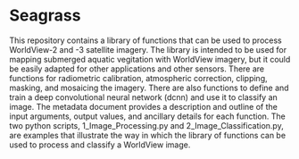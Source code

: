 # Seagrass

This repository contains a library of functions that can be used to process WorldView-2 and -3 satellite imagery. The library is intended to be used for mapping submerged aquatic vegitation with WorldView imagery, but it could be easily adapted for other applications and other sensors. There are functions for radiometric calibration, atmospheric correction, clipping, masking, and mosaicing the imagery. There are also functions to define and train a deep convolutional neural network (dcnn) and use it to classify an image. The metadata document provides a description and outline of the input arguments, output values, and ancillary details for each function. The two python scripts, 1_Image_Processing.py and 2_Image_Classification.py, are examples that illustrate the way in which the library of functions can be used to process and classify a WorldView image.
